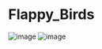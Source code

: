 # Flappy_Birds
![image](https://github.com/user-attachments/assets/1835a877-733b-4412-93bf-403f7cc0f1bf)
![image](https://github.com/user-attachments/assets/42448a73-9956-466f-9f71-541afb5d7d04)
